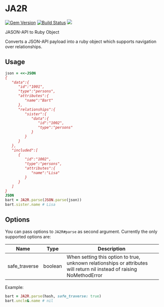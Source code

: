 # JA2R

[![Gem Version](https://badge.fury.io/rb/ja2r.svg)](https://badge.fury.io/rb/ja2r)
[![Build Status](https://travis-ci.org/mkon/ja2r.svg?branch=master)](https://travis-ci.org/mkon/ja2r)
![](https://github.com/mkon/ja2r/workflows/Test/badge.svg?branch=master)

JASON-API to Ruby Object

Converts a JSON-API payload into a ruby object which supports navigation over relationships.

## Usage

```ruby
json = <<-JSON
{
   "data":{
      "id":"1001",
      "type":"persons",
      "attributes":{
         "name":"Bart"
      },
      "relationships":{
         "sister":{
            "data":{
               "id":"1002",
               "type":"persons"
            }
         }
      }
   },
   "included":[
      {
         "id":"1002",
         "type":"persons",
         "attributes":{
            "name":"Lisa"
         }
      }
   ]
}
JSON
bart = JA2R.parse(JSON.parse(json))
bart.sister.name # Lisa
```

## Options

You can pass options to `JA2R#parse` as second argument. Currently the only supported options are:

| Name          | Type    | Description                                                                                                            |
|---------------|---------|------------------------------------------------------------------------------------------------------------------------|
| safe_traverse | boolean | When setting this option to true, unknown relationships or attributes will return nil instead of raising NoMethodError |

Example:

```ruby
bart = JA2R.parse(hash, safe_traverse: true)
bart.uncle&.name # nil
```
